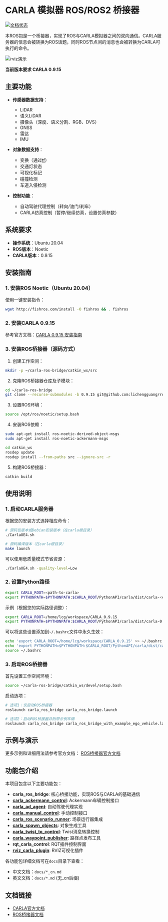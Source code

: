 # CARLA 模拟器 ROS/ROS2 桥接器

[![文档状态](https://readthedocs.org/projects/carla/badge/?version=latest)](http://carla.readthedocs.io)

本ROS包是一个桥接器，实现了ROS与CARLA模拟器之间的双向通信。CARLA服务器的信息会被转换为ROS话题，同时ROS节点间的消息也会被转换为CARLA可执行的命令。

![rviz演示](./docs/images/ad_demo.png "自动驾驶演示")

**当前版本要求 CARLA 0.9.15**

## 主要功能

- **传感器数据支持**：
  - LiDAR
  - 语义LiDAR
  - 摄像头（深度、语义分割、RGB、DVS）
  - GNSS
  - 雷达
  - IMU

- **对象数据支持**：
  - 变换（通过[tf](http://wiki.ros.org/tf)）
  - 交通灯状态
  - 可视化标记
  - 碰撞检测
  - 车道入侵检测

- **控制功能**：
  - 自动驾驶代理控制（转向/油门/刹车）
  - CARLA仿真控制（暂停/继续仿真，设置仿真参数）

## 系统要求

- **操作系统**：Ubuntu 20.04
- **ROS版本**：Noetic
- **CARLA版本**：0.9.15

## 安装指南

### 1. 安装ROS Noetic（Ubuntu 20.04）

使用一键安装指令：
```bash
wget http://fishros.com/install -O fishros && . fishros
```

### 2. 安装CARLA 0.9.15

参考官方文档：[CARLA 0.9.15 安装指南](https://carla.readthedocs.io/en/0.9.15/)

### 3. 安装ROS桥接器（源码方式）

1. 创建工作空间：
```bash
mkdir -p ~/carla-ros-bridge/catkin_ws/src
```

2. 克隆ROS桥接器仓库及子模块：
```bash
cd ~/carla-ros-bridge
git clone --recurse-submodules -b 0.9.15 git@github.com:lichengguang/ros-bridge.git catkin_ws/src/ros-bridge
```

3. 设置ROS环境：
```bash
source /opt/ros/noetic/setup.bash
```

4. 安装ROS依赖：
```bash
sudo apt-get install ros-noetic-derived-object-msgs
sudo apt-get install ros-noetic-ackermann-msgs

cd catkin_ws
rosdep update
rosdep install --from-paths src --ignore-src -r
```

5. 构建ROS桥接器：
```bash
catkin build
```

## 使用说明

### 1. 启动CARLA服务器

根据您的安装方式选择相应命令：
```bash
# 源码包版本或Debian安装版本（在carla根目录）
./CarlaUE4.sh

# 源码编译版本（在carla根目录）
make launch
```

可以使用低质量模式节省资源：
```bash
./CarlaUE4.sh -quality-level=Low
```

### 2. 设置Python路径

```bash
export CARLA_ROOT=<path-to-carla>
export PYTHONPATH=$PYTHONPATH:$CARLA_ROOT/PythonAPI/carla/dist/carla-<carla_version_and_arch>.egg:$CARLA_ROOT/PythonAPI/carla
```

示例（根据您的实际路径调整）：
```bash
export CARLA_ROOT=/home/lcg/workspace/CARLA_0.9.15
export PYTHONPATH=$PYTHONPATH:$CARLA_ROOT/PythonAPI/carla/dist/carla-0.9.15-py3.8-linux-x86_64.egg:$CARLA_ROOT/PythonAPI/carla
```

可以将这些设置添加到`~/.bashrc`文件中永久生效：
```bash
echo 'export CARLA_ROOT=/home/lcg/workspace/CARLA_0.9.15' >> ~/.bashrc
echo 'export PYTHONPATH=$PYTHONPATH:$CARLA_ROOT/PythonAPI/carla/dist/carla-0.9.15-py3.8-linux-x86_64.egg:$CARLA_ROOT/PythonAPI/carla' >> ~/.bashrc
source ~/.bashrc
```

### 3. 启动ROS桥接器

首先设置工作空间环境：
```bash
source ~/carla-ros-bridge/catkin_ws/devel/setup.bash
```

启动选项：
```bash
# 选项1：仅启动ROS桥接器
roslaunch carla_ros_bridge carla_ros_bridge.launch

# 选项2：启动ROS桥接器并附带示例车辆
roslaunch carla_ros_bridge carla_ros_bridge_with_example_ego_vehicle.launch
```

## 示例与演示

更多示例和详细用法请参考官方文档：
[ROS桥接器官方文档](https://carla.readthedocs.io/projects/ros-bridge/en/latest/)


## 功能包介绍

本项目包含以下主要功能包：

- **carla_ros_bridge**: 核心桥接功能，实现ROS与CARLA的基础通信
- **[carla_ackermann_control](./docs/carla_ackermann_control_cn.md)**: Ackermann车辆控制接口
- **[carla_ad_agent](./docs/carla_ad_agent_cn.md)**: 自动驾驶代理实现
- **[carla_manual_control](./docs/carla_manual_control_cn.md)**: 手动控制接口
- **[carla_ros_scenario_runner](./docs/carla_ros_scenario_runner_cn.md)**: 场景运行器集成
- **[carla_spawn_objects](./docs/carla_spawn_objects_cn.md)**: 对象生成工具
- **[carla_twist_to_control](./docs/carla_twist_to_control_cn.md)**: Twist消息转换控制
- **[carla_waypoint_publisher](./docs/carla_waypoint_cn.md)**: 路径点发布工具
- **rqt_carla_control**: RQT插件控制界面
- **[rviz_carla_plugin](./docs/rviz_plugin_cn.md)**: RVIZ可视化插件

各功能包详细文档可在`docs`目录下查看：

- 中文文档：`docs/*_cn.md`
- 英文文档：`docs/*.md` (无_cn后缀)

## 文档链接

- [CARLA官方文档](https://carla.readthedocs.io)
- [ROS桥接器文档](https://carla.readthedocs.io/projects/ros-bridge/en/latest/)
